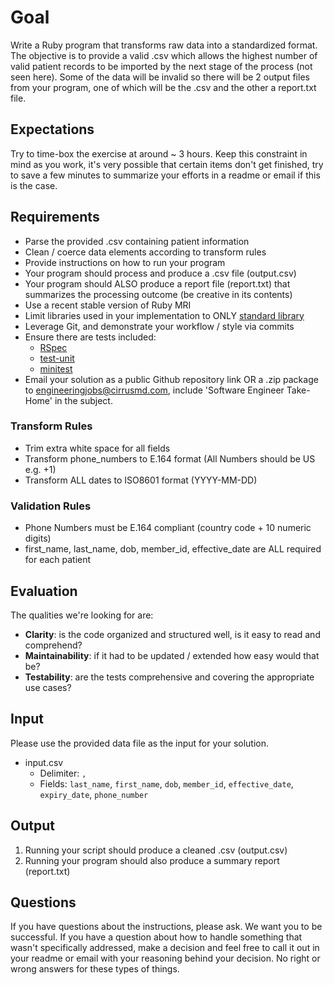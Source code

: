 # Goal

Write a Ruby program that transforms raw data into a standardized format. The objective is to provide a valid .csv which allows the highest number of valid patient records
to be imported by the next stage of the process (not seen here). Some of the data will be invalid so there will be 2 output
files from your program, one of which will be the .csv and the other a report.txt file.

## Expectations

Try to time-box the exercise at around ~ 3 hours.
Keep this constraint in mind as you work, it's very possible that certain items don't get finished, try
to save a few minutes to summarize your efforts in a readme or email if this is the case.

## Requirements

- Parse the provided .csv containing patient information
- Clean / coerce data elements according to transform rules
- Provide instructions on how to run your program
- Your program should process and produce a .csv file (output.csv)
- Your program should ALSO produce a report file (report.txt) that summarizes the processing outcome (be creative in its contents)
- Use a recent stable version of Ruby MRI
- Limit libraries used in your implementation to ONLY [standard library](http://www.ruby-doc.org/stdlib/)
- Leverage Git, and demonstrate your workflow / style via commits
- Ensure there are tests included:
  - [RSpec](https://github.com/rspec/rspec)
  - [test-unit](https://github.com/test-unit/test-unit)
  - [minitest](https://github.com/seattlerb/minitest)
- Email your solution as a public Github repository link OR a .zip package to engineeringjobs@cirrusmd.com, include 'Software Engineer Take-Home' in the subject.

### Transform Rules

- Trim extra white space for all fields
- Transform phone_numbers to E.164 format (All Numbers should be US e.g. +1)
- Transform ALL dates to ISO8601 format (YYYY-MM-DD)

### Validation Rules

- Phone Numbers must be E.164 compliant (country code + 10 numeric digits)
- first_name, last_name, dob, member_id, effective_date are ALL required for each patient

## Evaluation

The qualities we're looking for are:

- **Clarity**: is the code organized and structured well, is it easy to read and comprehend?
- **Maintainability**: if it had to be updated / extended how easy would that be?
- **Testability**: are the tests comprehensive and covering the appropriate use cases?

## Input

Please use the provided data file as the input for your solution.

- input.csv
  - Delimiter: `,`
  - Fields: `last_name`, `first_name`, `dob`, `member_id`, `effective_date`, `expiry_date`, `phone_number`

## Output

1. Running your script should produce a cleaned .csv (output.csv)
2. Running your program should also produce a summary report (report.txt)

## Questions

If you have questions about the instructions, please ask. We want you to be successful. If you have a question about how
to handle something that wasn't specifically addressed, make a decision and feel free to call it out in your
readme or email with your reasoning behind your decision. No right or wrong answers for these types of things.
